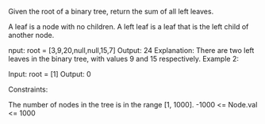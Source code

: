 Given the root of a binary tree, return the sum of all left leaves.

A leaf is a node with no children. A left leaf is a leaf that is the left child of another node.

nput: root = [3,9,20,null,null,15,7]
Output: 24
Explanation: There are two left leaves in the binary tree, with values 9 and 15 respectively.
Example 2:

Input: root = [1]
Output: 0
 

Constraints:

The number of nodes in the tree is in the range [1, 1000].
-1000 <= Node.val <= 1000
